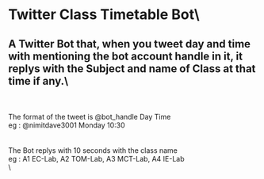 # Twitter Class Timetable Bot\
## A Twitter Bot that, when you tweet day and time with mentioning the bot account handle in it, it replys with the Subject and name of Class at that time if any.\
\
\
The format of the tweet is @bot_handle Day Time\
eg : @nimitdave3001 Monday 10:30\
\
\
The Bot replys with 10 seconds with the class name\
eg : A1 EC-Lab, A2 TOM-Lab, A3 MCT-Lab, A4 IE-Lab\
\
